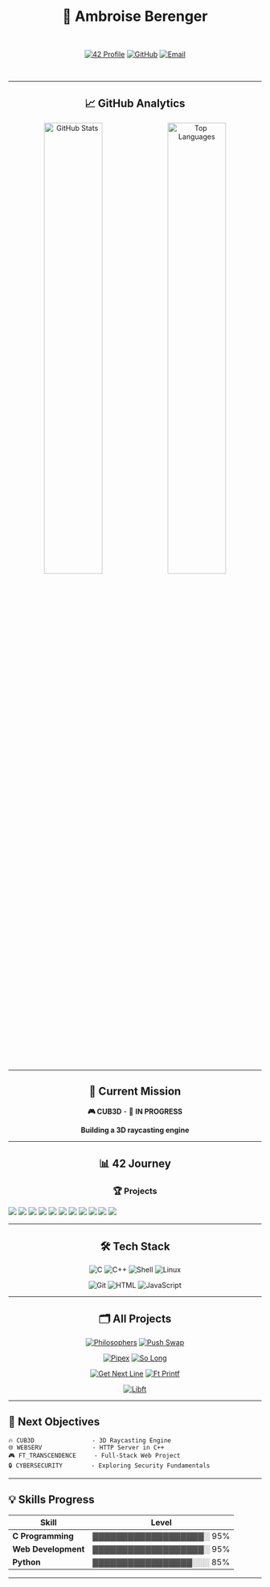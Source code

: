 <div align="center">

# 👋 **Ambroise Berenger**

<br />

[![42 Profile](https://img.shields.io/badge/42-aberenge-1a1a1a?style=for-the-badge&logo=42&logoColor=white&labelColor=2d3748&color=1a1a1a)](https://profile.intra.42.fr/users/mpapin)
[![GitHub](https://img.shields.io/badge/GitHub-ambroiselebs-1a1a1a?style=for-the-badge&logo=github&logoColor=white&labelColor=2d3748&color=1a1a1a)](https://github.com/ambroiselebs)
[![Email](https://img.shields.io/badge/Email-Contact-1a1a1a?style=for-the-badge&logo=gmail&logoColor=white&labelColor=2d3748&color=1a1a1a)](mailto:aberenge@student.42lehavre.fr)

</div>
<br />

---

<div align="center">

## 📈 **GitHub Analytics**

<img width="48%" src="https://github-readme-stats.vercel.app/api?username=ambroiselebs&show_icons=true&theme=dark&hide_border=true&bg_color=0d1117&title_color=58a6ff&icon_color=f85149&text_color=c9d1d9&count_private=true&hide=issues" alt="GitHub Stats"/>
<img width="48%" src="https://github-readme-stats.vercel.app/api/top-langs/?username=ambroiselebs&layout=compact&theme=dark&hide_border=true&bg_color=0d1117&title_color=58a6ff&text_color=c9d1d9&langs_count=6" alt="Top Languages"/>

</div>

---

<div align="center">

## 🎯 **Current Mission**

**🎮 CUB3D** - 🔄 **IN PROGRESS**

**Building a 3D raycasting engine**

</div>

---

<div align="center">

## 📊 **42 Journey**

### 🏆 **Projects**

</div>

<img src="https://img.shields.io/badge/📚_LIBFT-125/100-success?style=for-the-badge&logo=c&logoColor=white&labelColor=2d3748&color=1a1a1a"/>
<img src="https://img.shields.io/badge/🖨️_FT__PRINTF-100/100-success?style=for-the-badge&logo=c&logoColor=white&labelColor=2d3748&color=1a1a1a"/>
<img src="https://img.shields.io/badge/📖_GET__NEXT__LINE-100/100-success?style=for-the-badge&logo=c&logoColor=white&labelColor=2d3748&color=1a1a1a"/>
<img src="https://img.shields.io/badge/⚡_BORN2BEROOT-123/100-brightgreen?style=for-the-badge&logo=linux&logoColor=white&labelColor=2d3748&color=1a1a1a"/>
<img src="https://img.shields.io/badge/🔄_PUSH__SWAP-95/100-yellow?style=for-the-badge&logo=c&logoColor=white&labelColor=2d3748&color=1a1a1a"/>
<img src="https://img.shields.io/badge/🎮_SO__LONG-100/100-success?style=for-the-badge&logo=gamemaker&logoColor=white&labelColor=2d3748&color=1a1a1a"/>
<img src="https://img.shields.io/badge/🔗_PIPEX-100/100-success?style=for-the-badge&logo=gnubash&logoColor=white&labelColor=2d3748&color=1a1a1a"/>
<img src="https://img.shields.io/badge/🐚_MINISHELL-101/100-brightgreen?style=for-the-badge&logo=gnubash&logoColor=white&labelColor=2d3748&color=1a1a1a"/>
<img src="https://img.shields.io/badge/🧠_PHILOSOPHERS-100/100-success?style=for-the-badge&logo=c&logoColor=white&labelColor=2d3748&color=1a1a1a"/>
<img src="https://img.shields.io/badge/📝_EXAM_RANK_02-100/100-success?style=for-the-badge&logo=checkmarx&logoColor=white&labelColor=2d3748&color=1a1a1a"/>
<img src="https://img.shields.io/badge/📝_EXAM_RANK_03-100/100-success?style=for-the-badge&logo=checkmarx&logoColor=white&labelColor=2d3748&color=1a1a1a"/>

<div align="center">

</div>

---

<div align="center">

## 🛠️ **Tech Stack**

![C](https://img.shields.io/badge/C-Expert-2d3748?style=for-the-badge&logo=c&logoColor=white&labelColor=1a1a1a)
![C++](https://img.shields.io/badge/C++-Learning-2d3748?style=for-the-badge&logo=cplusplus&logoColor=white&labelColor=1a1a1a)
![Shell](https://img.shields.io/badge/Shell-Advanced-2d3748?style=for-the-badge&logo=gnubash&logoColor=white&labelColor=1a1a1a)
![Linux](https://img.shields.io/badge/Linux-Proficient-2d3748?style=for-the-badge&logo=linux&logoColor=white&labelColor=1a1a1a)

![Git](https://img.shields.io/badge/Git-Advanced-2d3748?style=for-the-badge&logo=git&logoColor=white&labelColor=1a1a1a)
![HTML](https://img.shields.io/badge/HTML5-Expert-2d3748?style=for-the-badge&logo=html5&logoColor=white&labelColor=1a1a1a)
![JavaScript](https://img.shields.io/badge/JavaScript-Expert-2d3748?style=for-the-badge&logo=javascript&logoColor=white&labelColor=1a1a1a)

</div>

---

<div align="center">

## 🗂️ **All Projects**

[![Philosophers](https://github-readme-stats.vercel.app/api/pin/?username=ambroiselebs&repo=42-philosophers&theme=dark&hide_border=true&bg_color=0d1117&title_color=58a6ff&icon_color=f85149&text_color=c9d1d9)](https://github.com/ambroiselebs/42-philosophers)
[![Push Swap](https://github-readme-stats.vercel.app/api/pin/?username=ambroiselebs&repo=42-push_swap&theme=dark&hide_border=true&bg_color=0d1117&title_color=58a6ff&icon_color=f85149&text_color=c9d1d9)](https://github.com/ambroiselebs/42-push_swap)

[![Pipex](https://github-readme-stats.vercel.app/api/pin/?username=ambroiselebs&repo=42-pipex&theme=dark&hide_border=true&bg_color=0d1117&title_color=58a6ff&icon_color=f85149&text_color=c9d1d9)](https://github.com/ambroiselebs/42-pipex)
[![So Long](https://github-readme-stats.vercel.app/api/pin/?username=ambroiselebs&repo=42-so_long&theme=dark&hide_border=true&bg_color=0d1117&title_color=58a6ff&icon_color=f85149&text_color=c9d1d9)](https://github.com/ambroiselebs/42-so_long)

[![Get Next Line](https://github-readme-stats.vercel.app/api/pin/?username=ambroiselebs&repo=42-get_next_line&theme=dark&hide_border=true&bg_color=0d1117&title_color=58a6ff&icon_color=f85149&text_color=c9d1d9)](https://github.com/ambroiselebs/42-get_next_line)
[![Ft Printf](https://github-readme-stats.vercel.app/api/pin/?username=ambroiselebs&repo=42_ft_printf&theme=dark&hide_border=true&bg_color=0d1117&title_color=58a6ff&icon_color=f85149&text_color=c9d1d9)](https://github.com/ambroiselebs/42-ft_printf)

[![Libft](https://github-readme-stats.vercel.app/api/pin/?username=ambroiselebs&repo=42_libft&theme=dark&hide_border=true&bg_color=0d1117&title_color=58a6ff&icon_color=f85149&text_color=c9d1d9)](https://github.com/ambroiselebs/42-libft)

</div>

---

## 🎯 **Next Objectives**

```
🔥 CUB3D                - 3D Raycasting Engine
🌐 WEBSERV              - HTTP Server in C++
🎮 FT_TRANSCENDENCE     - Full-Stack Web Project
🔒 CYBERSECURITY        - Exploring Security Fundamentals
```

---

## 💡 **Skills Progress**

| Skill | Level |
|-------|-------|
| **C Programming** | ▓▓▓▓▓▓▓▓▓▓▓▓▓▓▓▓▓▓▓░ 95%
| **Web Development** | ▓▓▓▓▓▓▓▓▓▓▓▓▓▓▓▓▓▓▓░ 95% |
| **Python** | ▓▓▓▓▓▓▓▓▓▓▓▓▓▓▓▓▓░░░ 85% |

---
